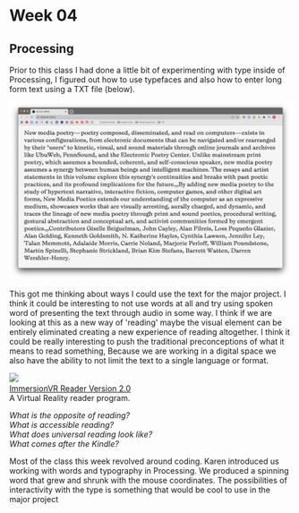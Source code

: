 # Week 04

## Processing
Prior to this class I had done a little bit of experimenting with type inside of Processing, I figured out how to use typefaces and also how to enter long form text using a TXT file (below).

![](long_form_text.jpg)

This got me thinking about ways I could use the text for the major project. I think it could be interesting to not use words at all and try using spoken word of presenting the text through audio in some way. I think if we are looking at this as a new way of 'reading' maybe the visual element can be entirely eliminated creating a new experience of reading altogether. I think it could be really interesting to push the traditional preconceptions of what it means to read something, Because we are working in a digital space we also have the ability to not limit the text to a single language or format.

![](ImmersionVR_Reader.gif)  
[ImmersionVR Reader Version 2.0](https://www.youtube.com/watch?v=zS3nDbYyrpA&t=147s&ab_channel=immersionVR)  
A Virtual Reality reader program.

*What is the opposite of reading?*  
*What is accessible reading?*  
*What does universal reading look like?*  
*What comes after the Kindle?*  

Most of the class this week revolved around coding. Karen introduced us working with words and typography in Processing.
We produced a spinning word that grew and shrunk with the mouse coordinates. The possibilities of interactivity with the type is something that would be cool to use in the major project
